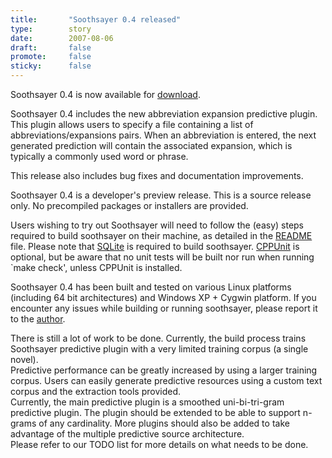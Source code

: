 ```yaml
---
title:       "Soothsayer 0.4 released"
type:        story
date:        2007-08-06
draft:       false
promote:     false
sticky:      false
---
```


Soothsayer 0.4 is now available for [download](/download/).

Soothsayer 0.4 includes the new abbreviation expansion predictive plugin. This plugin allows users to specify a file containing a list of abbreviations/expansions pairs. When an abbreviation is entered, the next generated prediction will contain the associated expansion, which is typically a commonly used word or phrase.

This release also includes bug fixes and documentation improvements.

Soothsayer 0.4 is a developer's preview release. This is a source release only. No precompiled packages or installers are provided.

<!--more-->

Users wishing to try out Soothsayer will need to follow the (easy) steps required to build soothsayer on their machine, as detailed in the <a href="soothsayer/trunk/README">README</a> file. Please note that <a href="?q=node/17">SQLite</a> is required to build soothsayer. <a href="?q=node/17">CPPUnit</a> is optional, but be aware that no unit tests will be built nor run when running `make check', unless CPPUnit is installed.

Soothsayer 0.4 has been built and tested on various Linux platforms (including 64 bit architectures) and Windows XP + Cygwin platform. If you encounter any issues while building or running soothsayer, please report it to the [author](/contact/).

There is still a lot of work to be done. Currently, the build process trains Soothsayer predictive plugin with a very limited training corpus (a single novel).  
Predictive performance can be greatly increased by using a larger training corpus. Users can easily generate predictive resources using a custom text corpus and the extraction tools provided.  
Currently, the main predictive plugin is a smoothed uni-bi-tri-gram predictive plugin. The plugin should be extended to be able to support n-grams of any cardinality. More plugins should also be added to take advantage of the multiple predictive source architecture.  
Please refer to our TODO list for more details on what needs to be done.
